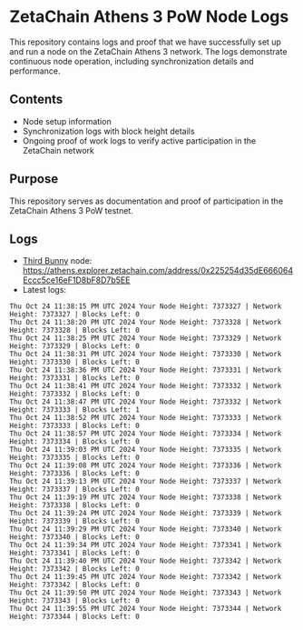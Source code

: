 # ZetaChain Athens 3 PoW Node Logs
This repository contains logs and proof that we have successfully set up and run a node on the ZetaChain Athens 3 network. The logs demonstrate continuous node operation, including synchronization details and performance.

## Contents
- Node setup information
- Synchronization logs with block height details
- Ongoing proof of work logs to verify active participation in the ZetaChain network

## Purpose
This repository serves as documentation and proof of participation in the ZetaChain Athens 3 PoW testnet.

## Logs

- [Third Bunny](https://thirdbunny.xyz/) node: https://athens.explorer.zetachain.com/address/0x225254d35dE666064Eccc5ce16eF1D8bF8D7b5EE
- Latest logs:
```
Thu Oct 24 11:38:15 PM UTC 2024 Your Node Height: 7373327 | Network Height: 7373327 | Blocks Left: 0
Thu Oct 24 11:38:20 PM UTC 2024 Your Node Height: 7373328 | Network Height: 7373328 | Blocks Left: 0
Thu Oct 24 11:38:25 PM UTC 2024 Your Node Height: 7373329 | Network Height: 7373329 | Blocks Left: 0
Thu Oct 24 11:38:31 PM UTC 2024 Your Node Height: 7373330 | Network Height: 7373330 | Blocks Left: 0
Thu Oct 24 11:38:36 PM UTC 2024 Your Node Height: 7373331 | Network Height: 7373331 | Blocks Left: 0
Thu Oct 24 11:38:41 PM UTC 2024 Your Node Height: 7373332 | Network Height: 7373332 | Blocks Left: 0
Thu Oct 24 11:38:47 PM UTC 2024 Your Node Height: 7373332 | Network Height: 7373333 | Blocks Left: 1
Thu Oct 24 11:38:52 PM UTC 2024 Your Node Height: 7373333 | Network Height: 7373333 | Blocks Left: 0
Thu Oct 24 11:38:57 PM UTC 2024 Your Node Height: 7373334 | Network Height: 7373334 | Blocks Left: 0
Thu Oct 24 11:39:03 PM UTC 2024 Your Node Height: 7373335 | Network Height: 7373335 | Blocks Left: 0
Thu Oct 24 11:39:08 PM UTC 2024 Your Node Height: 7373336 | Network Height: 7373336 | Blocks Left: 0
Thu Oct 24 11:39:13 PM UTC 2024 Your Node Height: 7373337 | Network Height: 7373337 | Blocks Left: 0
Thu Oct 24 11:39:19 PM UTC 2024 Your Node Height: 7373338 | Network Height: 7373338 | Blocks Left: 0
Thu Oct 24 11:39:24 PM UTC 2024 Your Node Height: 7373339 | Network Height: 7373339 | Blocks Left: 0
Thu Oct 24 11:39:29 PM UTC 2024 Your Node Height: 7373340 | Network Height: 7373340 | Blocks Left: 0
Thu Oct 24 11:39:34 PM UTC 2024 Your Node Height: 7373341 | Network Height: 7373341 | Blocks Left: 0
Thu Oct 24 11:39:40 PM UTC 2024 Your Node Height: 7373342 | Network Height: 7373342 | Blocks Left: 0
Thu Oct 24 11:39:45 PM UTC 2024 Your Node Height: 7373342 | Network Height: 7373342 | Blocks Left: 0
Thu Oct 24 11:39:50 PM UTC 2024 Your Node Height: 7373343 | Network Height: 7373343 | Blocks Left: 0
Thu Oct 24 11:39:55 PM UTC 2024 Your Node Height: 7373344 | Network Height: 7373344 | Blocks Left: 0
```
